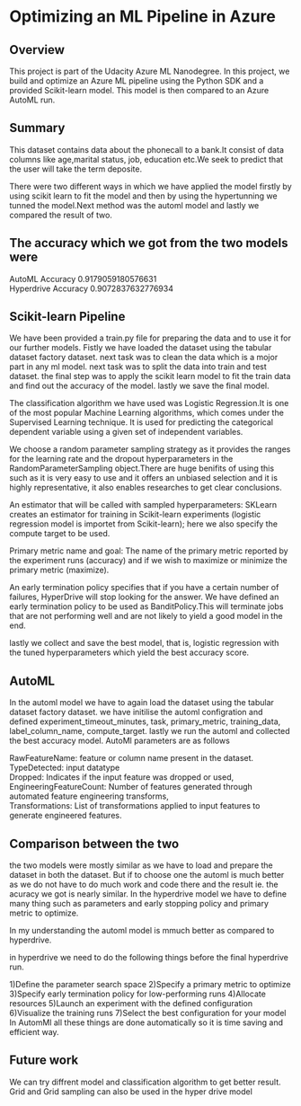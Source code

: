 # Optimizing an ML Pipeline in Azure

## Overview
This project is part of the Udacity Azure ML Nanodegree.
In this project, we build and optimize an Azure ML pipeline using the Python SDK and a provided Scikit-learn model.
This model is then compared to an Azure AutoML run.

## Summary
This dataset contains data about the phonecall to a bank.It consist of data columns like age,marital status, job, education etc.We seek to predict that the user will take the term deposite.

There were two different ways in which we have applied the model firstly by using scikit learn to fit the model and then by using the hypertunning we tunned the model.Next method was the automl model and lastly we compared the result of two.

## The accuracy which we got from the two models were
AutoML Accuracy 0.9179059180576631<br>
Hyperdrive Accuracy 0.9072837632776934

## Scikit-learn Pipeline
We have been provided a train.py file for preparing the data and to use it for our further models.
Fistly we have loaded the dataset using the tabular dataset factory dataset.
next task was to clean the data which is a mojor part in any ml model.
next task was to split the data into train and test dataset.
the final step was to apply the scikit learn model to fit the train data and find out the accuracy of the model.
lastly we save the final model.

The classification algorithm we have used was Logistic Regression.It is one of the most popular Machine Learning algorithms, which comes under the Supervised Learning technique. It is used for predicting the categorical dependent variable using a given set of independent variables.

We choose a random parameter sampling strategy as it provides the ranges for the learning rate and the dropout hyperparameters in the RandomParameterSampling object.There are huge benifits of using this such as it is very easy to use and it offers an unbiased selection and it is highly representative, it also enables researches to get clear conclusions.

An estimator that will be called with sampled hyperparameters:  SKLearn creates an estimator for training in Scikit-learn experiments (logistic regression model is importet from Scikit-learn); here we also specify the compute target to be used.

Primary metric name and goal: The name of the primary metric reported by the experiment runs (accuracy) and if we wish to maximize or minimize the primary metric (maximize).

An early termination policy specifies that if you have a certain number of failures, HyperDrive will stop looking for the answer.
We have defined an early termination policy to be used as BanditPolicy.This will terminate jobs that are not performing well and are not likely to yield a good model in the end.

lastly we collect and save the best model, that is, logistic regression with the tuned hyperparameters which yield the best accuracy score.

## AutoML
In the automl model we have to again load the dataset using the tabular dataset factory dataset.
we have initilise the automl configration and defined experiment_timeout_minutes, task, primary_metric, training_data, label_column_name, compute_target.
lastly we run the automl and collected the best accuracy model.
AutoMl parameters are as follows

RawFeatureName: feature or column name present in the dataset.<br>
TypeDetected: input datatype<br>
Dropped: Indicates if the input feature was dropped or used,<br>
EngineeringFeatureCount: Number of features generated through automated feature engineering transforms,<br>
Transformations: List of transformations applied to input features to generate engineered features.<br>

## Comparison between the two
the two models were mostly similar as we have to load and prepare the dataset in both the dataset. But if to choose one the automl is much better as we do not have to do much work and code there and the result ie. the acuracy we got is nearly similar.
In the hyperdrive model we have to define many thing such as parameters and early stopping policy and primary metric to optimize.

In my understanding the automl model is mmuch better as compared to hyperdrive. 

in hyperdrive we need to do the following things before the final hyperdrive run.

1)Define the parameter search space
2)Specify a primary metric to optimize
3)Specify early termination policy for low-performing runs
4)Allocate resources
5)Launch an experiment with the defined configuration
6)Visualize the training runs
7)Select the best configuration for your model
In AutomMl all these things are done automatically so it is time saving and efficient way.
## Future work
We can try diffrent model and classification algorithm to get better result.
Grid and Grid sampling can also be used in the hyper drive model


